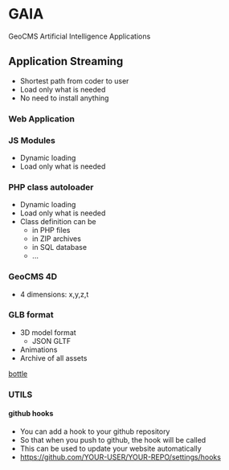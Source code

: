 # GAIA

GeoCMS Artificial Intelligence Applications

## Application Streaming

* Shortest path from coder to user
* Load only what is needed
* No need to install anything

### Web Application

### JS Modules

* Dynamic loading
* Load only what is needed
  
### PHP class autoloader

* Dynamic loading
* Load only what is needed
* Class definition can be
  * in PHP files
  * in ZIP archives
  * in SQL database
  * ...



### GeoCMS 4D

* 4 dimensions: x,y,z,t

### GLB format

* 3D model format
  * JSON GLTF
* Animations
* Archive of all assets

[bottle](media/glb/bottle.glb)


### UTILS

#### github hooks

* You can add a hook to your github repository
* So that when you push to github, the hook will be called
* This can be used to update your website automatically
* https://github.com/YOUR-USER/YOUR-REPO/settings/hooks

